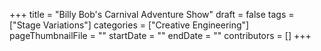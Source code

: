 +++
title = "Billy Bob's Carnival Adventure Show"
draft = false
tags = ["Stage Variations"]
categories = ["Creative Engineering"]
pageThumbnailFile = ""
startDate = ""
endDate = ""
contributors = []
+++
